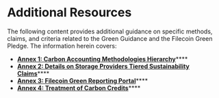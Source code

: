 # Additional Resources

The following content provides additional guidance on specific methods, claims, and criteria related to the Green Guidance and the Filecoin Green Pledge. The information herein covers:

* [**Annex 1: Carbon Accounting Methodologies Hierarchy**](annex-1-carbon-accounting-methodologies-hierarchy.md)****
* [**Annex 2: Details on Storage Providers Tiered Sustainability Claims**](annex-2-details-on-storage-providers-tiered-sustainability-claims.md)****
* [**Annex 3: Filecoin Green Reporting Portal**](annex-3-filecoin-green-reporting-portal.md)****
* [**Annex 4: Treatment of Carbon Credits**](annex-4-treatment-of-carbon-credits.md)****
